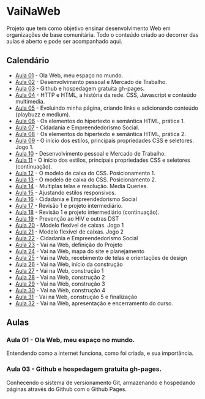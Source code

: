 # VaiNaWeb

Projeto que tem como objetivo ensinar desenvolvimento Web em organizações de base comunitária.
Todo o conteúdo criado ao decorrer das aulas é aberto e pode ser acompanhado aqui. 

## Calendário

- [Aula 01](aulas/aula01.md) - Ola Web, meu espaço no mundo.
- [Aula 02](aulas/aula02.md) - Desenvolvimento pessoal e Mercado de Trabalho.
- [Aula 03](aulas/aula03.md) - Github e hospedagem gratuita gh-pages.
- [Aula 04](aulas/aula04.md) - HTTP e HTML, a história da rede. CSS, Javascript  e conteúdo multimedia.
- [Aula 05](aulas/aula05.md) - Evoluindo minha página, criando links e adicionando conteúdo (playbuzz e medium).
- [Aula 06](aulas/aula06.md) - Os elementos do hipertexto e semântica HTML, prática 1.
- [Aula 07](aulas/aula07.md) - Cidadania e Empreendedorismo Social.
- [Aula 08](aulas/aula08.md) - Os elementos do hipertexto e semântica HTML, prática 2.
- [Aula 09](aulas/aula09.md) - O início dos estilos, principais propriedades CSS e seletores. Jogo 1.
- [Aula 10](aulas/aula10.md) - Desenvolvimento pessoal e Mercado de Trabalho.
- [Aula 11](aulas/aula11.md) - O início dos estilos, principais propriedades CSS e seletores (continuação).
- [Aula 12](aulas/aula12.md) - O modelo de caixa do CSS. Posicionamento 1.
- [Aula 13](aulas/aula13.md) - O modelo de caixa do CSS. Posicionamento 2.
- [Aula 14](aulas/aula14.md) - Multiplas telas e resolução. Media Queries.
- [Aula 15](aulas/aula15.md) - Ajustando estilos responsivos.
- [Aula 16](aulas/aula16.md) - Cidadania e Empreendedorismo Social
- [Aula 17](aulas/aula17.md) - Revisão 1 e projeto intermediário.
- [Aula 18](aulas/aula18.md) - Revisão 1 e projeto intermediário (continuação).
- [Aula 19](aulas/aula19.md) - Prevenção ao HIV e outras DST
- [Aula 20](aulas/aula20.md) - Modelo flexível de caixas. Jogo 1
- [Aula 21](aulas/aula21.md) - Modelo flexível de caixas. Jogo 2
- [Aula 22](aulas/aula22.md) - Cidadania e Empreendedorismo Social
- [Aula 23](aulas/aula23.md) - Vai na Web, definição do Projeto
- [Aula 24](aulas/aula24.md) - Vai na Web, mapa do site e planejamento
- [Aula 25](aulas/aula25.md) - Vai na Web, recebimento de telas e orientações de design
- [Aula 26](aulas/aula26.md) - Vai na Web, início da construção
- [Aula 27](aulas/aula27.md) - Vai na Web, construção 1
- [Aula 28](aulas/aula28.md) - Vai na Web, construção 2
- [Aula 29](aulas/aula29.md) - Vai na Web, construção 3
- [Aula 30](aulas/aula30.md) - Vai na Web, construção 4
- [Aula 31](aulas/aula31.md) - Vai na Web, construção 5 e finalização
- [Aula 32](aulas/aula32.md) - Vai na Web, apresentação e encerramento do curso.

## Aulas

### Aula 01 - Ola Web, meu espaço no mundo.

Entendendo como a internet funciona, como foi criada, e sua importância.

### Aula 03 - Github e hospedagem gratuita gh-pages.

Conhecendo o sistema de versionamento Git, armazenando e hospedando páginas através do Github com o Github Pages.
